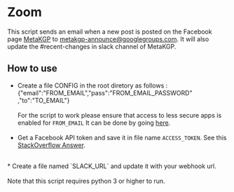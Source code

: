 # Zoom
This script sends an email when a new post is posted on the Facebook page <a href="https://www.facebook.com/metakgp">MetaKGP</a> to metakgp-announce@googlegroups.com. It will also update the #recent-changes in slack channel of MetaKGP.

## How to use 
* Create a file CONFIG in the root diretory as follows : <br>
{"email":"FROM_EMAIL","pass":"FROM_EMAIL_PASSWORD" ,"to":"TO_EMAIL"} <br><br>
For the script to work please ensure that access to less secure apps is enabled for `FROM_EMAIL` 
It can be done by going <a href="https://www.google.com/settings/security/lesssecureapps">here</a>. 
<br><br>
* Get a Facebook API token and save it in file name `ACCESS_TOKEN`. See this [StackOverflow Answer](http://stackoverflow.com/a/16054555/1780891).
<br>
* Create a file named `SLACK_URL` and update it with your webhook url.
<br>
<br>
Note that this script requires python 3 or higher to run.
